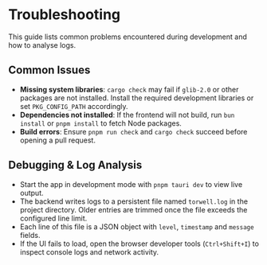 # Troubleshooting

This guide lists common problems encountered during development and how to analyse logs.

## Common Issues

- **Missing system libraries**: `cargo check` may fail if `glib-2.0` or other packages are not installed. Install the required development libraries or set `PKG_CONFIG_PATH` accordingly.
- **Dependencies not installed**: If the frontend will not build, run `bun install` or `pnpm install` to fetch Node packages.
- **Build errors**: Ensure `pnpm run check` and `cargo check` succeed before opening a pull request.

## Debugging & Log Analysis

- Start the app in development mode with `pnpm tauri dev` to view live output.
- The backend writes logs to a persistent file named `torwell.log` in the project directory. Older entries are trimmed once the file exceeds the configured line limit.
- Each line of this file is a JSON object with `level`, `timestamp` and `message` fields.
- If the UI fails to load, open the browser developer tools (`Ctrl+Shift+I`) to inspect console logs and network activity.


